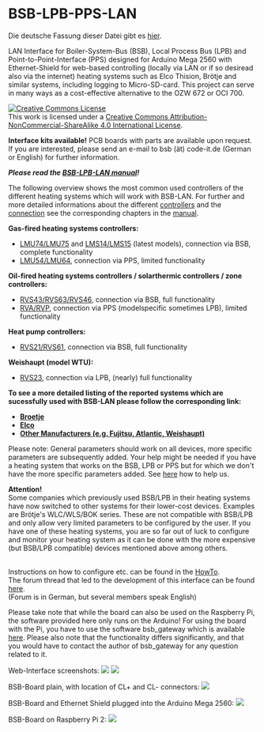 # BSB-LPB-PPS-LAN

Die deutsche Fassung dieser Datei gibt es <A HREF="https://github.com/fredlcore/bsb_lan/blob/master/README_de.md">hier</A>.

LAN Interface for Boiler-System-Bus (BSB), Local Process Bus (LPB) and Point-to-Point-Interface (PPS) designed for Arduino Mega 2560 with Ethernet-Shield for web-based controlling (locally via LAN or if so desiread also via the internet) heating systems such as Elco Thision, Brötje and similar systems, including logging to Micro-SD-card. This project can serve in many ways as a cost-effective alternative to the OZW 672 or OCI 700.

<a rel="license" href="http://creativecommons.org/licenses/by-nc-sa/4.0/"><img alt="Creative Commons License" style="border-width:0" src="https://i.creativecommons.org/l/by-nc-sa/4.0/88x31.png" /></a><br />This work is licensed under a <a rel="license" href="http://creativecommons.org/licenses/by-nc-sa/4.0/">Creative Commons Attribution-NonCommercial-ShareAlike 4.0 International License</a>.

<B>Interface kits available!</B> PCB boards with parts are available upon request. If you are interested, please send an e-mail to bsb (ät) code-it.de (German or English) for further information.  
   
<B><I>Please read the [BSB-LPB-LAN manual](https://1coderookie.github.io/BSB-LPB-LAN_EN)!</I></B>
   
The following overview shows the most common used controllers of the different heating systems which will work with BSB-LAN. For further and more detailed informations about the different [controllers](https://1coderookie.github.io/BSB-LPB-LAN_EN/chap03.html#32-detailed-listing-and-description-of-the-supported-controllers) and the [connection](https://1coderookie.github.io/BSB-LPB-LAN_EN/chap02.html#23-connecting-the-adapter-to-the-controller) see the corresponding chapters in the [manual](https://1coderookie.github.io/BSB-LPB-LAN_EN).  
   
**Gas-fired heating systems controllers:**  
- [LMU74/LMU75](https://1coderookie.github.io/BSB-LPB-LAN_EN/chap03.html#3211-lmu-controllers) and [LMS14/LMS15](https://1coderookie.github.io/BSB-LPB-LAN_EN/chap03.html#3212-lms-controllers) (latest models), connection via BSB, complete functionality  
- [LMU54/LMU64](https://1coderookie.github.io/BSB-LPB-LAN_EN/chap03.html#3211-lmu-controllers), connection via PPS, limited functionality  
   
**Oil-fired heating systems controllers / solarthermic controllers / zone controllers:**  
- [RVS43/RVS63/RVS46](https://1coderookie.github.io/BSB-LPB-LAN_EN/chap03.html#3222-rvs-controllers), connection via BSB, full functionality  
- [RVA/RVP](https://1coderookie.github.io/BSB-LPB-LAN_EN/chap03.html#3221-rva-and-rvp-controllers), connection via PPS (modelspecific sometimes LPB), limited functionality 
   
**Heat pump controllers:**  
- [RVS21/RVS61](https://1coderookie.github.io/BSB-LPB-LAN_EN/chap03.html#3222-rvs-controllers), connection via BSB, full functionality  
   
**Weishaupt (model WTU):**  
- [RVS23](https://1coderookie.github.io/BSB-LPB-LAN_EN/chap03.html#3222-rvs-controllers), connection via LPB, (nearly) full functionality  
   
**To see a more detailed listing of the reported systems which are sucessfully used with BSB-LAN please follow the corresponding link:**  
- **[Broetje](https://1coderookie.github.io/BSB-LPB-LAN_EN/chap03.html#311-broetje)**  
- **[Elco](https://1coderookie.github.io/BSB-LPB-LAN_EN/chap03.html#312-elco)**  
- **[Other Manufacturers (e.g. Fujitsu, Atlantic, Weishaupt)](https://1coderookie.github.io/BSB-LPB-LAN_EN/chap03.html#313-other-manufacturers)**  


Please note: General parameters should work on all devices, more specific parameters are subsequently added. Your help might be needed if you have a heating system that works on the BSB, LPB or PPS but for which we don't have the more specific parameters added. See <A HREF="https://github.com/fredlcore/bsb_lan/blob/master/FAQ.md#my-heating-system-has-parameters-that-are-not-supported-in-the-software-yet-can-i-help-adding-these-parameters">here</A> how to help us.

<B>Attention!</B><BR>
Some companies which previously used BSB/LPB in their heating systems have now switched to other systems for their lower-cost devices. Examples are Brötje's WLC/WLS/BOK series. These are not compatible with BSB/LPB and only allow very limited parameters to be configured by the user. If you have one of these heating systems, you are so far out of luck to configure and monitor your heating system as it can be done with the more expensive (but BSB/LPB compatible) devices mentioned above among others.
<BR><BR>

Instructions on how to configure etc. can be found in the <A HREF="https://github.com/fredlcore/bsb_lan/blob/master/HOWTO.md">HowTo</A>.<BR>
The forum thread that led to the development of this interface can be found <A HREF="http://forum.fhem.de/index.php?topic=29762.new;topicseen#new">here</A>.<BR>
(Forum is in German, but several members speak English)

Please take note that while the board can also be used on the Raspberry Pi, the software provided here only runs on the Arduino! For using the board with the Pi, you have to use the software bsb_gateway which is available <A HREF="https://github.com/loehnertj/bsbgateway">here</A>. Please also note that the functionality differs significantly, and that you would have to contact the author of bsb_gateway for any question related to it.

Web-Interface screenshots:
<img src="https://github.com/fredlcore/bsb_lan/blob/master/schematics/Web-Interface.png" size="50%">
<img src="https://github.com/fredlcore/bsb_lan/blob/master/schematics/Web-Interface2.png" size="50%">

BSB-Board plain, with location of CL+ and CL- connectors:
<img src="https://github.com/fredlcore/bsb_lan/blob/master/schematics/BSB-Board%20plain.jpg" size="50%">

BSB-Board and Ethernet Shield plugged into the Arduino Mega 2560:
<img src="https://github.com/fredlcore/bsb_lan/blob/master/schematics/BSB-Board%20on%20Arduino%20Mega%202560.jpg" size="50%">

BSB-Board on Raspberry Pi 2:
<img src="https://github.com/fredlcore/bsb_lan/blob/master/schematics/BSB-Board%20on%20Raspberry%20Pi%202.jpg" size="50%">
